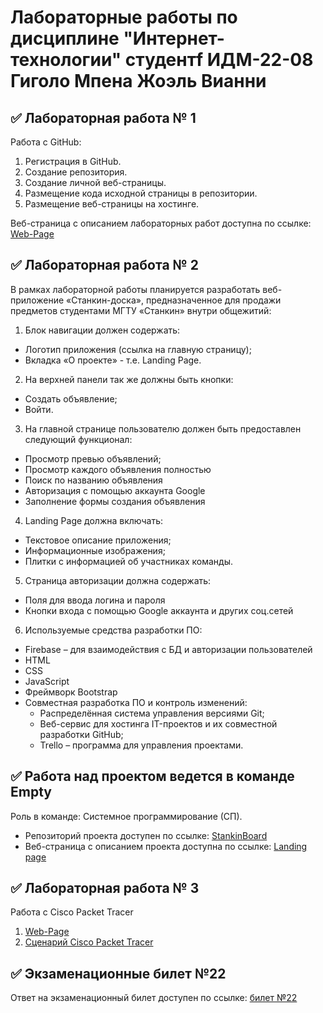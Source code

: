 # Лабораторные работы по дисциплине "Интернет-технологии" студентf ИДМ-22-08 Гиголо Мпена Жоэль Вианни

## ✅ Лабораторная работа № 1

Работа с GitHub: 
1. Регистрация в GitHub.
2. Создание репозитория.
3. Создание личной веб-страницы.
4. Размещение кода исходной страницы в репозитории.
5. Размещение веб-страницы на хостинге.

Веб-страница с описанием лабораторных работ доступна по ссылке: [Web-Page](https://olfil.github.io/)

## ✅ Лабораторная работа № 2

В рамках лабораторной работы планируется разработать веб-приложение «Станкин-доска», предназначенное для продажи предметов студентами МГТУ «Станкин» внутри общежитий:
1. Блок навигации должен содержать:
  * Логотип приложения (ссылка на главную страницу);
  * Вкладка «О проекте» - т.е. Landing Page.
2. На верхней панели так же должны быть кнопки:
  * Создать объявление;
  * Войти.
3. На главной странице пользователю должен быть предоставлен следующий функционал:
  * Просмотр превью объявлений;
  * Просмотр каждого объявления полностью
  * Поиск по названию объявления
  * Авторизация с помощью аккаунта Google
  * Заполнение формы создания объявления

4. Landing Page должна включать:
* Текстовое описание приложения;
* Информационные изображения;
* Плитки с информацией об участниках команды.

5. Страница авторизации должна содержать:
* Поля для ввода логина и пароля
* Кнопки входа с помощью Google аккаунта и других соц.сетей

6. Используемые средства разработки ПО:
* Firebase – для взаимодействия с БД и авторизации пользователей
* HTML
* CSS
* JavaScript
* Фреймворк Bootstrap
* Совместная разработка ПО и контроль изменений:
  + Распределённая система управления версиями Git;
  + Веб-сервис для хостинга IT-проектов и их совместной разработки GitHub;
  + Trello – программа для управления проектами.

## ✅ Работа над проектом ведется в команде Empty
Роль в команде: Системное программирование (СП).
* Репозиторий проекта доступен по ссылке: [StankinBoard](https://github.com/OlFil/StankinBoard)
* Веб-страница с описанием проекта доступна по ссылке: [Landing page](https://)

## ✅ Лабораторная работа № 3
Работа с Cisco Packet Tracer
1. [Web-Page](https://olfil.github.io/#Lab3)
2. [Сценарий Cisco Packet Tracer](src/Lab3.pkt)

## ✅ Экзаменационные билет №22

Ответ на экзаменационный билет доступен по ссылке:
[билет №22](https://github.com/stankin/inet-2022/wiki/exam22)
